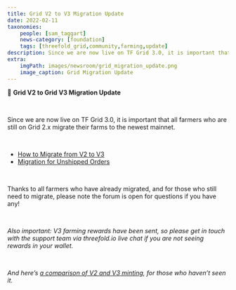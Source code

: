 ```yaml
---
title: Grid V2 to V3 Migration Update
date: 2022-02-11
taxonomies:
    people: [sam_taggart]
    news-category: [foundation]
    tags: [threefold_grid,community,farming,update]
description: Since we are now live on TF Grid 3.0, it is important that all farmers who are still on Grid 2.x migrate their farms to the newest mainnet.
extra:
    imgPath: images/newsroom/grid_migration_update.png
    image_caption: Grid Migration Update
---
```


🧳 **Grid V2 to Grid V3 Migration Update**

<br/>

Since we are now live on TF Grid 3.0, it is important that all farmers who are still on Grid 2.x migrate their farms to the newest mainnet.

<br/>

- [How to Migrate from V2 to V3](https://forum.threefold.io/t/farming-migration-grid-v2-v3/2143)
- [Migration for Unshipped Orders](https://forum.threefold.io/t/farming-migration-grid-v2-v3-open-unshipped-orders/2144)

<br/>

Thanks to all farmers who have already migrated, and for those who still need to migrate, please note the forum is open for questions if you have any!

<br/>

*Also important: V3 farming rewards have been sent, so please get in touch with the support team via threefold.io live chat if you are not seeing rewards in your wallet.*

<br/>

*And here’s [a comparison of V2 and V3 minting](https://forum.threefold.io/t/comparison-v2-vs-v3-minting/2122), for those who haven’t seen it.*